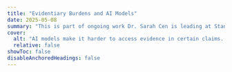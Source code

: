 ```yaml
---
title: "Evidentiary Burdens and AI Models"
date: 2025-05-08
summary: "This is part of ongoing work Dr. Sarah Cen is leading at Stanford's [Reglab](https://reglab.stanford.edu). How are AI models changing the burden of proof claimants face when litigating against an AI model?"
cover:
  alt: "AI models make it harder to access evidence in certain claims. How?" 
  relative: false
showToc: false
disableAnchoredHeadings: false
---
```

